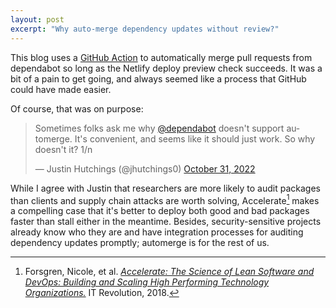 ```yaml
---
layout: post
excerpt: "Why auto-merge dependency updates without review?"
---
```


This blog uses a [GitHub Action](https://github.com/numist/numi.st/blob/main/.github/workflows/merge-dependabot.yml) to automatically merge pull requests from dependabot so long as the Netlify deploy preview check succeeds. It was a bit of a pain to get going, and always seemed like a process that GitHub could have made easier.

Of course, that was on purpose:

<!-- TODO: There's a blog post here about how frameworks are opinionated and friction should (and does!) get used to guide people towards more canonical code by design -->

<blockquote class="twitter-tweet"><p lang="en" dir="ltr">Sometimes folks ask me why <a href="https://twitter.com/dependabot?ref_src=twsrc%5Etfw">@dependabot</a> doesn&#39;t support automerge. It&#39;s convenient, and seems like it should just work. So why doesn&#39;t it? 1/n</p>&mdash; Justin Hutchings (@jhutchings0) <a href="https://twitter.com/jhutchings0/status/1587126115218620417?ref_src=twsrc%5Etfw">October 31, 2022</a></blockquote> <script async src="https://platform.twitter.com/widgets.js" charset="utf-8"></script>

While I agree with Justin that researchers are more likely to audit packages than clients and supply chain attacks are worth solving, Accelerate[^accel] makes a compelling case that it's better to deploy both good and bad packages faster than stall either in the meantime. Besides, security-sensitive projects already know who they are and have integration processes for auditing dependency updates promptly; automerge is for the rest of us.

[^accel]: Forsgren, Nicole, et al. [_Accelerate: The Science of Lean Software and DevOps: Building and Scaling High Performing Technology Organizations._](https://itrevolution.com/product/accelerate/) IT Revolution, 2018.